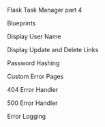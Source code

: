 Flask Task Manager part 4

Blueprints

Display User Name

Display Update and Delete Links

Password Hashing

Custom Error Pages

404 Error Handler

500 Error Handler

Error Logging
